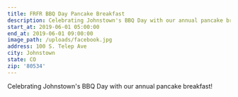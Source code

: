 ```yaml
---
title: FRFR BBQ Day Pancake Breakfast
description: Celebrating Johnstown's BBQ Day with our annual pancake breakfast!
start_at: 2019-06-01 05:00:00
end_at: 2019-06-01 09:00:00
image_path: /uploads/facebook.jpg
address: 100 S. Telep Ave
city: Johnstown
state: CO
zip: '80534'
---
```


Celebrating Johnstown's BBQ Day with our annual pancake breakfast\!

&nbsp;